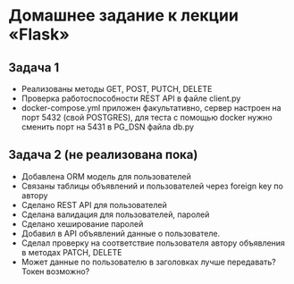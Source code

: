 # Домашнее задание к лекции «Flask»

## Задача 1
* Реализованы методы GET, POST, PUTCH, DELETE
* Проверка работоспособности REST API в файле client.py
* docker-compose.yml приложен факультативно, сервер настроен на порт 5432 (свой POSTGRES), для теста с помощью docker нужно сменить порт на 5431 в PG_DSN файла db.py

## Задача 2 (не реализована пока)
* Добавлена ORM модель для пользователей
* Связаны таблицы объявлений и пользователей через foreign key по автору
* Сделано REST API для пользователей
* Сделана валидация для пользователей, паролей
* Сделано хеширование паролей
* Добавил в API объявлений данные о пользователе.
* Сделал проверку на соответствие пользователя автору объявления в методах PATCH, DELETE
* Может данные по пользователю в заголовках лучше передавать? Токен возможно?